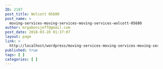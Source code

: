 ```yaml
---
ID: 2187
post_title: Wolcott 05680
post_name: >
  moving-services-moving-services-moving-services-wolcott-05680
author: mrgabonijeff@gmail.com
post_date: 2018-03-28 01:37:07
layout: page
link: >
  http://localhost/wordpress/moving-services-moving-services-moving-services-wolcott-05680/
published: true
tags: [ ]
categories: [ ]
---
```

